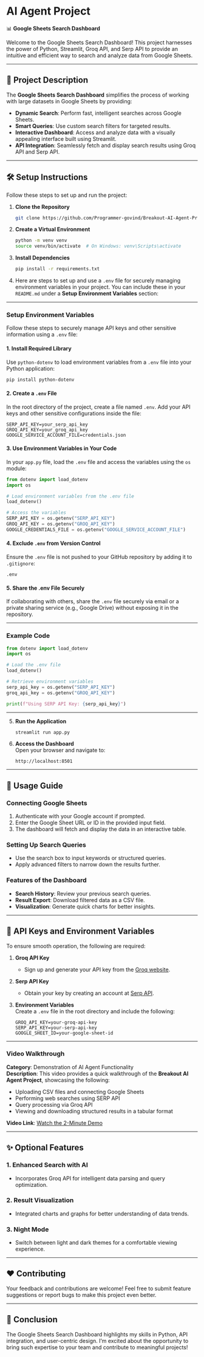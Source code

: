 # AI Agent Project

📊 **Google Sheets Search Dashboard**  

Welcome to the Google Sheets Search Dashboard! This project harnesses the power of Python, Streamlit, Groq API, and Serp API to provide an intuitive and efficient way to search and analyze data from Google Sheets.

---

## 🌟 **Project Description**  

The **Google Sheets Search Dashboard** simplifies the process of working with large datasets in Google Sheets by providing:  
- **Dynamic Search**: Perform fast, intelligent searches across Google Sheets.  
- **Smart Queries**: Use custom search filters for targeted results.  
- **Interactive Dashboard**: Access and analyze data with a visually appealing interface built using Streamlit.  
- **API Integration**: Seamlessly fetch and display search results using Groq API and Serp API.  

---

## 🛠️ **Setup Instructions**  

Follow these steps to set up and run the project:  

1. **Clone the Repository**  
   ```bash  
   git clone https://github.com/Programmer-govind/Breakout-AI-Agent-Project.git  
   ```  

2. **Create a Virtual Environment**  
   ```bash  
   python -m venv venv  
   source venv/bin/activate  # On Windows: venv\Scripts\activate  
   ```  

3. **Install Dependencies**  
   ```bash  
   pip install -r requirements.txt  
   ```  

4. Here are steps to set up and use a `.env` file for securely managing environment variables in your project. You can include these in your `README.md` under a **Setup Environment Variables** section:

---

### **Setup Environment Variables**

Follow these steps to securely manage API keys and other sensitive information using a `.env` file:

#### 1. **Install Required Library**
   Use `python-dotenv` to load environment variables from a `.env` file into your Python application:
   ```bash
   pip install python-dotenv
   ```

#### 2. **Create a `.env` File**
   In the root directory of the project, create a file named `.env`. Add your API keys and other sensitive configurations inside the file:
   ```
   SERP_API_KEY=your_serp_api_key
   GROQ_API_KEY=your_groq_api_key
   GOOGLE_SERVICE_ACCOUNT_FILE=credentials.json
   ```

#### 3. **Use Environment Variables in Your Code**
   In your `app.py` file, load the `.env` file and access the variables using the `os` module:
   ```python
   from dotenv import load_dotenv
   import os

   # Load environment variables from the .env file
   load_dotenv()

   # Access the variables
   SERP_API_KEY = os.getenv("SERP_API_KEY")
   GROQ_API_KEY = os.getenv("GROQ_API_KEY")
   GOOGLE_CREDENTIALS_FILE = os.getenv("GOOGLE_SERVICE_ACCOUNT_FILE")
   ```

#### 4. **Exclude `.env` from Version Control**
   Ensure the `.env` file is not pushed to your GitHub repository by adding it to `.gitignore`:
   ```
   .env
   ```

#### 5. **Share the .env File Securely**
   If collaborating with others, share the `.env` file securely via email or a private sharing service (e.g., Google Drive) without exposing it in the repository.

---

### **Example Code**
```python
from dotenv import load_dotenv
import os

# Load the .env file
load_dotenv()

# Retrieve environment variables
serp_api_key = os.getenv("SERP_API_KEY")
groq_api_key = os.getenv("GROQ_API_KEY")

print(f"Using SERP API Key: {serp_api_key}")
```

---  

5. **Run the Application**  
   ```bash  
   streamlit run app.py  
   ```  

6. **Access the Dashboard**  
   Open your browser and navigate to:  
   ```  
   http://localhost:8501  
   ```  

---

## 📖 **Usage Guide**  

### **Connecting Google Sheets**  
1. Authenticate with your Google account if prompted.  
2. Enter the Google Sheet URL or ID in the provided input field.  
3. The dashboard will fetch and display the data in an interactive table.  

### **Setting Up Search Queries**  
- Use the search box to input keywords or structured queries.  
- Apply advanced filters to narrow down the results further.  

### **Features of the Dashboard**  
- **Search History**: Review your previous search queries.  
- **Result Export**: Download filtered data as a CSV file.  
- **Visualization**: Generate quick charts for better insights.  

---

## 🔑 **API Keys and Environment Variables**  

To ensure smooth operation, the following are required:  

1. **Groq API Key**  
   - Sign up and generate your API key from the [Groq website](https://groq.com/).  

2. **Serp API Key**  
   - Obtain your key by creating an account at [Serp API](https://serpapi.com/).  

3. **Environment Variables**  
   Create a `.env` file in the root directory and include the following:  
   ```env  
   GROQ_API_KEY=your-groq-api-key  
   SERP_API_KEY=your-serp-api-key  
   GOOGLE_SHEET_ID=your-google-sheet-id  
   ```  

---
### **Video Walkthrough**

**Category**: Demonstration of AI Agent Functionality  
**Description**: This video provides a quick walkthrough of the **Breakout AI Agent Project**, showcasing the following:
- Uploading CSV files and connecting Google Sheets
- Performing web searches using SERP API
- Query processing via Groq API
- Viewing and downloading structured results in a tabular format

**Video Link**: [Watch the 2-Minute Demo](#)

---

## ✨ **Optional Features**  

### **1. Enhanced Search with AI**  
- Incorporates Groq API for intelligent data parsing and query optimization.  

### **2. Result Visualization**  
- Integrated charts and graphs for better understanding of data trends.  

### **3. Night Mode**  
- Switch between light and dark themes for a comfortable viewing experience.  

---

## ❤️ **Contributing**  
Your feedback and contributions are welcome! Feel free to submit feature suggestions or report bugs to make this project even better.  

---

## 🚀 **Conclusion**  
The Google Sheets Search Dashboard highlights my skills in Python, API integration, and user-centric design. I’m excited about the opportunity to bring such expertise to your team and contribute to meaningful projects! 
